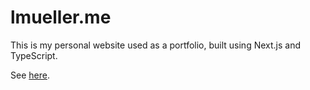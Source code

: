 # lmueller.me

This is my personal website used as a portfolio, built using Next.js and TypeScript. 

See [here](https://lmueller.me).
